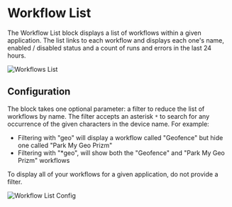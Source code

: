 # Workflow List

The Workflow List block displays a list of workflows within a given application. The list links to each workflow and displays each one's name, enabled / disabled status and a count of runs and errors in the last 24 hours.

![Workflows List](/images/dashboards/workflows-example.png "Workflows List")

## Configuration

The block takes one optional parameter: a filter to reduce the list of workflows by name. The filter accepts an asterisk `*` to search for any occurrence of the given characters in the device name. For example:

* Filtering with "geo" will display a workflow called "Geofence" but hide one called "Park My Geo Prizm"
* Filtering with "\*geo", will show both the "Geofence" and "Park My Geo Prizm" workflows

To display all of your workflows for a given application, do not provide a filter.

![Workflow List Config](/images/dashboards/workflows-filter.png "Workflow List Config")
